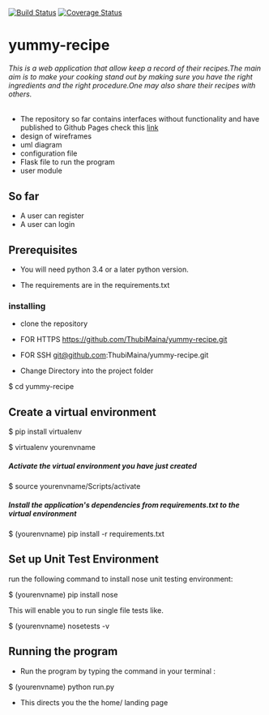 [![Build Status](https://travis-ci.org/ThubiMaina/yummy-recipe.svg?branch=develop)](https://travis-ci.org/ThubiMaina/yummy-recipe)     [![Coverage Status](https://coveralls.io/repos/github/ThubiMaina/yummy-recipe/badge.svg?branch=master)](https://coveralls.io/github/ThubiMaina/yummy-recipe?branch=master)

# yummy-recipe
 ###### This is a web application that allow keep a record of their recipes.The main aim is to make your cooking stand out by making sure you have the right ingredients and the right procedure.One may also share their recipes with others.


- The repository so far contains interfaces without functionality and have published to Github Pages check this [link](https://thubimaina.github.io/yummy-recipe/)
- design of wireframes
- uml diagram
- configuration file
- Flask file to run the program
- user module

## So far 
- A user can register
- A user can login

## Prerequisites

- You will need python 3.4 or a later python version.

- The requirements are in the requirements.txt

### installing

- clone the repository

- FOR HTTPS https://github.com/ThubiMaina/yummy-recipe.git

- FOR SSH git@github.com:ThubiMaina/yummy-recipe.git

- Change Directory into the project folder

$ cd yummy-recipe

## Create a virtual environment 

$ pip install virtualenv

$ virtualenv yourenvname

##### Activate the virtual environment you have just created

$ source yourenvname/Scripts/activate

##### Install the application's dependencies from requirements.txt to the virtual environment

$ (yourenvname) pip install -r requirements.txt

## Set up Unit Test Environment

run the following command to install nose unit testing environment:

$ (yourenvname) pip install nose

This will enable you to run single file tests like.

$ (yourenvname) nosetests -v

## Running the program

- Run the program by typing the command in your terminal :

$ (yourenvname) python run.py

- This directs you the the home/ landing page 

